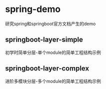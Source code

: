 # spring-demo
研究spring和springboot官方文档产生的demo


## springboot-layer-simple
初学时简单分层-单个module的简单工程结构示例

## springboot-layer-complex
进阶多模块分层-多个module的简单工程结构示例
